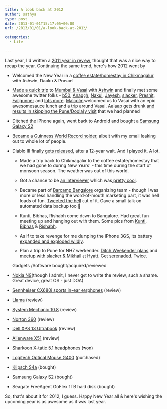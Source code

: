 ```yaml
---
title: A look back at 2012
author: sathya
type: post
date: 2013-01-01T15:17:05+00:00
url: /2013/01/01/a-look-back-at-2012/

categories:
  - Life

---
```

Last year, I'd written a <a href="https://sathyabh.at/2012/01/06/2011-year-in-review/" target="_blank" rel="noopener">2011 year in review</a>, thought that was a nice way to recap the year. Continuing the same trend, here's how 2012 went by

  * Welcomed the New Year in a <a href="https://www.flickr.com/photos/sathyabhat/sets/72157628673244635/" target="_blank" rel="noopener">coffee estate/homestay in Chikmagalur</a> with Ashwin, Daaku & Prasad.
  * <a href="https://twitter.com/SathyaBhat/statuses/162141168673636352" target="_blank" rel="noopener">Made a quick trip</a> to <a href="https://www.flickr.com/photos/sathyabhat/sets/72157629092901365/" target="_blank" rel="noopener">Mumbai & Vasai</a> with <a href="https://twitter.com/ashwinsid" target="_blank" rel="noopener">Ashwin</a> and finally met some awesome twitter folks - <a href="https://twitter.com/b50" target="_blank" rel="noopener">b50</a>, <a href="https://twitter.com/Anaggh" target="_blank" rel="noopener">Anaggh</a>, <a href="https://twitter.com/nakulshenoy" target="_blank" rel="noopener">Nakul</a>, <a href="https://twitter.com/Jayesh" target="_blank" rel="noopener">Jayesh</a>, <a href="https://twitter.com/slackerninja" target="_blank" rel="noopener">slacker,</a> <a href="https://twitter.com/Preshit" target="_blank" rel="noopener">Preshit</a>, <a href="https://twitter.com/failgunner" target="_blank" rel="noopener">Failgunner</a> and <a href="https://www.flickr.com/photos/sathyabhat/6774123573/in/photostream/lightbox/" target="_blank" rel="noopener">lots more</a>. <a href="https://twitter.com/mloclam" target="_blank" rel="noopener">Malcolm</a> welcomed us to Vasai with an epic awesomesauce lunch and a trip around Vasai. Aalaap gets drunk <a href="https://twitter.com/SathyaBhat/statuses/163179346041913344" target="_blank" rel="noopener">and results in skipping the Pune/Doolally visit</a> that we had planned
  * Ditched the iPhone again, went back to Android and bought a <a href="https://twitter.com/SathyaBhat/status/186143483101319168" target="_blank" rel="noopener">Samsung Galaxy S2</a>
  * <a href="https://sathyabh.at/2012/09/06/reddits-secret-santa-and-guinness-world-record-for-most-email-addresses-in-to-list/" target="_blank" rel="noopener">Became a Guinness World Record holder</a>, albeit with my email leaking out to whole lot of people.
  * Diablo III finally <a href="https://techie-buzz.com/gaming/diablo-3-release-date.html" target="_blank" rel="noopener">gets released</a>, after a 12-year wait. And I played it. A lot</a>. 
      * Made a trip back to Chikmagalur to the coffee estate/homestay that we had gone to during New Years' - this time during the start of monsoon season. The weather was out of this world.
      * Got a chance to be <a href="https://sathyabh.at/2012/07/03/being-on-the-other-side-of-the-interview-table/" target="_blank" rel="noopener">an interviewer</a> which was<a href="https://twitter.com/SathyaBhat/statuses/160254819653791744" target="_blank" rel="noopener"> pretty cool</a>.
      * Became part of <a href="https://barcampbangalore.org/" target="_blank" rel="noopener">Barcamp Bangalore</a> organizing team - though I was more or less handling the word-of-mouth marketing part, it was hell loads of fun. <a href="https://twitter.com/barcampbng" target="_blank" rel="noopener">Tweeted the hell</a> out of it. Gave a small talk on automated data backup too 🙂
      * Kunti, Bibhas, Rishabh come down to Bangalore. Had great fun meeting up and hanging out with them. Some pics from <a href="https://www.facebook.com/media/set/?set=a.4050605901702.233073.1178612288&type=3" target="_blank" rel="noopener">Kunti</a>, <a href="https://www.facebook.com/media/set/?set=a.4490326697544.181808.1271537131&type=3" target="_blank" rel="noopener">Bibhas</a> & <a href="https://www.facebook.com/media/set/?set=a.503425129667926.125702.100000013290698&type=3" target="_blank" rel="noopener">Rishabh</a>.
      * As if to take revenge for me dumping the iPhone 3GS, its battery <a href="https://sathyabh.at/2012/10/07/the-case-of-the-expanding-exploding-iphone-3gs-battery/" target="_blank" rel="noopener">expanded and exploded wildly</a>.
      * Plan a trip to Pune for NH7 weekender. <a href="https://twitter.com/SathyaBhat/statuses/264696852258119680" target="_blank" rel="noopener">Ditch Weekender plans</a> and <a href="https://twitter.com/SathyaBhat/statuses/264696429711355904" target="_blank" rel="noopener">meetup with slacker & Mikhail</a> at Hyatt. Get <a href="https://twitter.com/slackerninja/statuses/266193852568854528" target="_blank" rel="noopener">serenaded</a>. Twice.</ul> 
    Gadgets /Software bought/acquired/reviewed
    
      * <a href="https://twitter.com/SathyaBhat/statuses/153797123526238209" target="_blank" rel="noopener">Nokia N9</a>(though I admit, I never got to write the review, such a shame. Great device, great OS - just DOA)
      * <a href="https://techie-buzz.com/reviews/adidas-sennheiser-cx-680i-review.html" target="_blank" rel="noopener">Sennheiser CX680i sports in-ear earphones</a> (review)
      * <a href="https://techie-buzz.com/reviews/llama.html" target="_blank" rel="noopener">Llama</a> (review)
      * <a href="https://techie-buzz.com/reviews/system-mechanic-10-8-review.html" target="_blank" rel="noopener">System Mechanic 10.8</a> (review)
      * <a href="https://techie-buzz.com/reviews/norton-360-antivirus-review.html" target="_blank" rel="noopener">Norton 360</a> (review)
      * <a href="https://techie-buzz.com/reviews/dell-xps-13-ultrabook-review.html" target="_blank" rel="noopener">Dell XPS 13 Ultrabook</a> (review)
      * <a href="https://techie-buzz.com/tech-news/alienware-x51-sneak-peak.html" target="_blank" rel="noopener">Alienware X51</a> (review)
      * <a href="https://www.flickr.com/photos/sathyabhat/tags/sharkoon/" target="_blank" rel="noopener">Sharkoon X-tatic 5.1 headphones</a> (won)
      * <a href="https://www.flickr.com/photos/sathyabhat/tags/g400/" target="_blank" rel="noopener">Logitech Optical Mouse G400</a> (purchased)
      * <a href="https://www.flickr.com/photos/sathyabhat/tags/s4a/" target="_blank" rel="noopener">Klipsch S4a</a> (bought)
      * Samsung Galaxy S2 (bought)
      * Seagate FreeAgent GoFlex 1TB hard disk (bought)
    
    So, that's about it for 2012, I guess. Happy New Year all & here's wishing the upcoming year is as awesome as it was last year.
    
    &nbsp;
